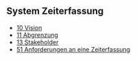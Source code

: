 ## System Zeiterfassung
* [10 Vision](timeLoggingVision.md)
* [11 Abgrenzung](timeLoggingScope.md)
* [13 Stakeholder](timeLoggingStakeholders.md)
* [51 Anforderungen an eine Zeiterfassung](timeLoggingRequirements.md)

